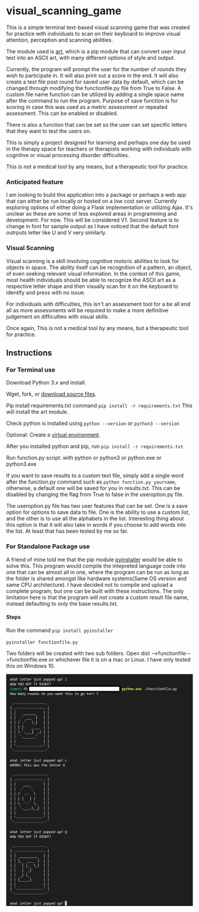# visual_scanning_game
This is a simple terminal text-based visual scanning game that was created for practice with individuals to scan on their keyboard to improve visual attention, perception and scanning abilities.

The module used is [art](https://pypi.org/project/art/), which is a pip module that can convert user input text into an ASCII art, with many different options of style and output.

Currently, the program will prompt the user for the number of rounds they wish to participate in. It will also print out a score in the end.
It will also create a text file post round for saved user data by default, which can be changed through modifying the functionfile.py file from True to False. A custom file name function can be utilized by adding a single space name after the command to run the program. Purpose of save function is for scoring in case this was used as a metric assessment or repeated assessment. This can be enabled or disabled.

There is also a function that can be set so the user can set specific letters that they want to test the users on.

This is simply a project designed for learning and perhaps one day be used in the therapy space for teachers or therapists working with individuals with cognitive or visual processing disorder difficulties.

This is not a medical tool by any means, but a therapeutic tool for practice.

<h3>Anticipated feature</h3>
I am looking to build this application into a package or perhaps a web app that can either be run locally or hosted on a low cost server. Currently exploring options of either doing a Flask implementation or utilizing Ajax. It's unclear as these are some of less explored areas in programming and development. For now. This will be considered V1.
Second feature is to change in font for sample output as I have noticed that the default font outrputs letter like U and V very similarly.

<h3>Visual Scanning</h3>
Visual scanning is a skill involving cognitive motoric abilities to look for objects in space. The ability itself can be recognition of a pattern, an object, of even seeking relevant visual information. In the context of this game, most health individuals should be able to recognize the ASCII art as a respective letter shape and then visually scan for it on the keyboard to identify and press with no issue.

For individuals with difficulties, this isn't an assessment tool for a be all end all as more assessments will be required to make a more definitive judgement on difficulties with visual skills.

Once again, This is not a medical tool by any means, but a therapeutic tool for practice.

<h2>Instructions</h2>
<h3>For Terminal use</h3>
Download Python 3.x and install.

Wget, fork, or [download source files](https://www.alphr.com/download-files-github/).

Pip install requirements.txt command ``pip install -r requirements.txt`` This will install the art module.

Check python is installed using ``python --version`` or ``python3 --version``

Optional: Create a [virtual environment](https://docs.python.org/3/library/venv.html). 

After you installed python and pip, run ``pip install -r requirements.txt``

Run function.py script. with python or python3 or python.exe or python3.exe

If you want to save results to a custom text file, simply add a single word after the function.py command such as ``python function.py yourname``, otherwise, a default one will be saved for you in results.txt. This can be disabled by changing the flag from True to false in the useroption.py file.

The useroption.py file has two user features that can be set. One is a save option for options to save data to file. One is the ability to use a custom list, and the other is to use all the alphabets in the list. Interesting thing about this option is that it will also take in words if you choose to add words into the list. At least that has been tested by me so far.

<h3>For Standalone Package use</h3>

A friend of mine told me that the pip module [pyinstaller](https://pypi.org/project/pyinstaller) would be able to solve this. This program would compile the intepreted language code into one that can be almost all in one, where the program can be run as long as the folder is shared amongst like hardware systems(Same OS version and same CPU architecture). I have decided not to compile and upload a complete program, but one can be built with these instructions. The only limitation here is that the program will not create a custom result file name, instead defaulting to only the base results.txt.

<h4>Steps</h4>

Run the command ``pip install pyinstaller``

``pyinstaller functionfile.py``

Two folders will be created with two sub folders. Open dist -->functionfile-->functionfile.exe or whichever file it is on a mac or Linux. I have only tested this on Windows 10. 


![image](https://github.com/kawangwong/visual_scanning_game/blob/main/Screenshot.jpg?raw=true)
